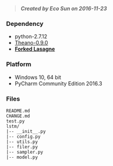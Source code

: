 
>***Created by Eco Sun on 2016-11-23***


### Dependency

- python-2.7.12
- [Theano-0.9.0](c697eeab84e5b8a74908da654b66ec9eca4f1291)
- **[Forked Lasagne](4cd90af6f318caf2b883a26b72feb87383a0c695)**

### Platform

- Windows 10, 64 bit
- PyCharm Community Edition 2016.3


### Files

    README.md
    CHANGE.md
    test.py
    lstm/   
    |-- __init__.py   
    |-- config.py   
    |-- utils.py   
    |-- filer.py 
    |-- sampler.py 
    |-- model.py
